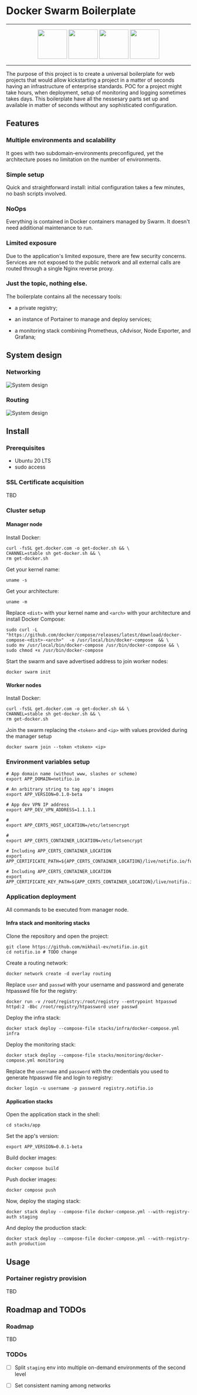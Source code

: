 # Docker Swarm Boilerplate

_____

<p align="center">
<img src="./resources/logo/portainer.svg" height="80">
<img src="./resources/logo/grafana.png" height="80">
<img src="./resources/logo/registry.png" height="80">
<img src="./resources/logo/prometheus2.png" height="80">
</p>

_____

The purpose of this project is to create a universal boilerplate for web projects that would allow kickstarting a project in a matter of seconds having an infrastructure of enterprise standards.
POC for a project might take hours, when deployment, setup of monitoring and logging sometimes takes days. This boilerplate have all the nessesary parts set up and available in matter of seconds without any sophisticated configuration.

## Features

### Multiple environments and scalability

It goes with two subdomain-environments preconfigured, yet the architecture poses no limitation on the number of environments.

### Simple setup

Quick and straightforward install: initial configuration takes a few minutes, no bash scripts involved.

### NoOps

Everything is contained in Docker containers managed by Swarm. It doesn't need additional maintenance to run.

### Limited exposure

Due to the application's limited exposure, there are few security concerns. Services are not exposed to the public network and all external calls are routed through a single Nginx reverse proxy.

### Just the topic, nothing else.

The boilerplate contains all the necessary tools:

- a private registry;

- an instance of Portainer to manage and deploy services;

- a monitoring stack combining Prometheus, cAdvisor, Node Exporter, and Grafana;


## System design

### Networking

![System design](./resources/diagrams/notifio-networking.drawio.png)

### Routing

![System design](./resources/diagrams/notifio-routing.drawio.png)

## Install

### Prerequisites

- Ubuntu 20 LTS
- sudo access

### SSL Certificate acquisition

TBD

### Cluster setup

#### Manager node

Install Docker:
```shell
curl -fsSL get.docker.com -o get-docker.sh && \
CHANNEL=stable sh get-docker.sh && \
rm get-docker.sh
```

Get your kernel name:
```shell
uname -s
```

Get your architecture:
```shell
uname -m
```

Replace `<dist>` with your kernel name and `<arch>` with your architecture and install Docker Compose:
```shell
sudo curl -L "https://github.com/docker/compose/releases/latest/download/docker-compose-<dist>-<arch>"  -o /usr/local/bin/docker-compose  && \
sudo mv /usr/local/bin/docker-compose /usr/bin/docker-compose && \
sudo chmod +x /usr/bin/docker-compose
```

Start the swarm and save advertised address to join worker nodes:
```shell
docker swarm init
```

#### Worker nodes

Install Docker:
```shell
curl -fsSL get.docker.com -o get-docker.sh && \
CHANNEL=stable sh get-docker.sh && \
rm get-docker.sh
```

Join the swarm replacing the `<token>` and `<ip>` with values provided during the manager setup
```shell
docker swarm join --token <token> <ip>
```

### Environment variables setup

```shell
# App domain name (without www, slashes or scheme)
export APP_DOMAIN=notifio.io

# An arbitrary string to tag app's images  
export APP_VERSION=0.1.0-beta

# App dev VPN IP address
export APP_DEV_VPN_ADDRESS=1.1.1.1

# 
export APP_CERTS_HOST_LOCATION=/etc/letsencrypt

#
export APP_CERTS_CONTAINER_LOCATION=/etc/letsencrypt

# Including APP_CERTS_CONTAINER_LOCATION
export APP_CERTIFICATE_PATH=${APP_CERTS_CONTAINER_LOCATION}/live/notifio.io/fullchain.pem

# Including APP_CERTS_CONTAINER_LOCATION
export APP_CERTIFICATE_KEY_PATH=${APP_CERTS_CONTAINER_LOCATION}/live/notifio.io/privkey.pem
```

### Application deployment

All commands to be executed from manager node.

#### Infra stack and monitoring stacks

Clone the repository and open the project:
```shell
git clone https://github.com/mikhail-ev/notifio.io.git
cd notifio.io # TODO change
```

Create a routing network:
```shell
docker network create -d overlay routing
```

Replace `user` and `passwd` with your username and password and generate htpasswd file for the registry:
```shell
docker run -v /root/registry:/root/registry --entrypoint htpasswd httpd:2 -Bbc /root/registry/htpassword user passwd
```

Deploy the infra stack:
```shell
docker stack deploy --compose-file stacks/infra/docker-compose.yml infra
```

Deploy the monitoring stack:
```shell
docker stack deploy --compose-file stacks/monitoring/docker-compose.yml monitoring
```

Replace the `username` and `password` with the credentials you used to generate htpasswd file and login to registry:
```shell
docker login -u username -p password registry.notifio.io
```

#### Application stacks

Open the application stack in the shell:
```shell
cd stacks/app
```

Set the app's version:
```shell
export APP_VERSION=0.0.1-beta
```

Build docker images:
```shell
docker compose build
```

Push docker images:
```shell
docker compose push
```

Now, deploy the staging stack:
```shell
docker stack deploy --compose-file docker-compose.yml --with-registry-auth staging
```

And deploy the production stack:
```shell
docker stack deploy --compose-file docker-compose.yml --with-registry-auth production
```

## Usage

### Portainer registry provision

TBD

## Roadmap and TODOs

### Roadmap

TBD

### TODOs

- [ ] Split `staging` env into multiple on-demand environments of the second level
- [ ] Set consistent naming among networks
 
